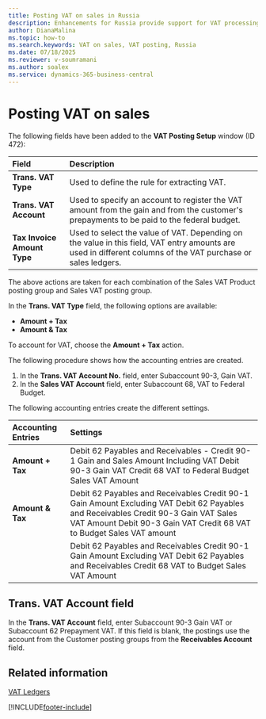 ```yaml
---
title: Posting VAT on sales in Russia
description: Enhancements for Russia provide support for VAT processing on sales documents.
author: DianaMalina
ms.topic: how-to
ms.search.keywords: VAT on sales, VAT posting, Russia
ms.date: 07/18/2025
ms.reviewer: v-soumramani
ms.author: soalex
ms.service: dynamics-365-business-central
---
```


# Posting VAT on sales

The following fields have been added to the **VAT Posting Setup** window (ID 472):

| Field | Description |
|:-|:-|
| **Trans. VAT Type** | Used to define the rule for extracting VAT. |
| **Trans. VAT Account** | Used to specify an account to register the VAT amount from the gain and from the customer's prepayments to be paid to the federal budget. |
| **Tax Invoice Amount Type** | Used to select the value of VAT. Depending on the value in this field, VAT entry amounts are used in different columns of the VAT purchase or sales ledgers. |

The above actions are taken for each combination of the Sales VAT Product posting group and Sales VAT posting group.

In the **Trans. VAT Type** field, the following options are available:

- **Amount + Tax**
- **Amount & Tax**

To account for VAT, choose the **Amount + Tax** action.

The following procedure shows how the accounting entries are created.

1. In the **Trans. VAT Account No.** field, enter Subaccount 90-3, Gain VAT.
1. In the **Sales VAT Account** field, enter Subaccount 68, VAT to Federal Budget.

The following accounting entries create the different settings.

| Accounting Entries | Settings |
|:-|:-|
| **Amount + Tax** | Debit 62 Payables and Receivables - Credit 90-1 Gain and Sales Amount Including VAT   Debit 90-3 Gain VAT   Credit 68 VAT to Federal Budget   Sales VAT Amount |
| **Amount & Tax** | Debit 62 Payables and Receivables   Credit 90-1 Gain   Amount Excluding VAT   Debit 62 Payables and Receivables   Credit 90-3 Gain VAT   Sales VAT Amount   Debit 90-3 Gain VAT   Credit 68 VAT to Budget   Sales VAT amount |
|  | Debit 62 Payables and Receivables   Credit 90-1 Gain   Amount Excluding VAT   Debit 62 Payables and Receivables   Credit 68 VAT to Budget   Sales VAT Amount |

## Trans. VAT Account field

In the **Trans. VAT Account** field, enter Subaccount 90-3 Gain VAT or Subaccount 62 Prepayment VAT. If this field is blank, the postings use the account from the Customer posting groups from the **Receivables Account** field.

## Related information

[VAT Ledgers](VAT-Ledgers.md)  

[!INCLUDE[footer-include](../../includes/footer-banner.md)]
